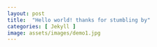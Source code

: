 ```yaml
---
layout: post
title:  "Hello world! thanks for stumbling by"
categories: [ Jekyll ]
image: assets/images/demo1.jpg
---
```

